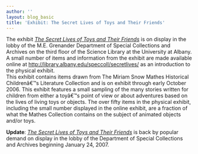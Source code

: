 ```yaml
---
author: ''
layout: blog_basic
title: 'Exhibit: The Secret Lives of Toys and Their Friends'
---
```

<div class="entry-body">
<p>The exhibit <em><a href="https://archives.albany.edu/static/exhibits/secretlives/index.htm">The Secret Lives of Toys and Their Friends</a></em> is on display in the lobby of the M.E. Grenander Department of Special Collections and Archives on the third floor of the Science Library at the University at Albany. <br/>
A small number of items and information from the exhibit are made available online at <a href="https://archives.albany.edu/static/exhibits/secretlives/index.htm">http://library.albany.edu/speccoll/secretlives/</a> as an introduction to the physical exhibit.<br/>
This exhibit contains items drawn from The Miriam Snow Mathes Historical Childrenâ€™s Literature Collection and is on exhibit through early October 2006. This exhibit features a small sampling of the many stories written for children from either a toyâ€™s point of view or about adventures based on the lives of living toys or objects. The over fifty items in the physical exhibit, including the small number displayed in the online exhibit, are a fraction of what the Mathes Collection contains on the subject of animated objects and/or toys.</p>
<p><strong>Update</strong>: <em><a href="https://archives.albany.edu/static/exhibits/secretlives/index.htm">The Secret Lives of Toys and Their Friends</a></em> is back by popular demand on display in the lobby of the Department of Special Collections and Archives beginning January 24, 2007.</p>
<p> </p>
</div>